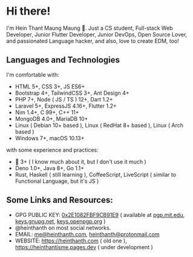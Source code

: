 # Hi there!

I'm Hein Thant Maung Maung 👋. Just a CS student, Full-stack Web Developer, Junior Flutter Developer, Junior DevOps, Open Source Lover, and passionated Language hacker, and also, love to create EDM, too!

## Languages and Technologies

I'm comfortable with:
* HTML 5+, CSS 3+, JS ES6+
* Bootstrap 4+, TailwindCSS 3+, Ant Design 4+
* PHP 7+, Node ( JS / TS ) 12+, Dart 1.2+
* Laravel 5+, ExpressJS 4.16+, Flutter 1.2+
* Nim 1.4+, C 99+, C++ 11+
* MongoDB 4.0+, MariaDB 10+
* Linux ( Debian 10+ based ), Linux ( RedHat 8+ based ), Linux ( Arch based )
* Windows 7+, macOS 10.13+

with some experience and practices:
* 🐍 3+ ( I know much about it, but I don't use it much )
* Deno 1.0+, Java 8+, Go 1.1+
* Rust, Haskell ( still learning ), CoffeeScript, LiveScript ( similar to Functional Language, but it's JS )

## Some Links and Resources:

* GPG PUBLIC KEY: [0x2E1082FBF9CB91E9](https://github.com/heinthanth/heinthanth/blob/master/assets/pub.asc) ( available at [pgp.mit.edu](http://pgp.mit.edu), [keys.gnupg.net](http://keys.gnupg.net), [keys.openpgp.org](http://keys.openpgp.org) )
* @heinthanth on most social networks.
* EMAIL: [me@heinthanth.com](mailto:me@heinthanth.com), [heinthanth@protonmail.com](mailto:heinthanth@protonmail.com)
* WEBSITE: https://heinthanth.com ( old one ), https://heinthantisme.pages.dev ( under development )
